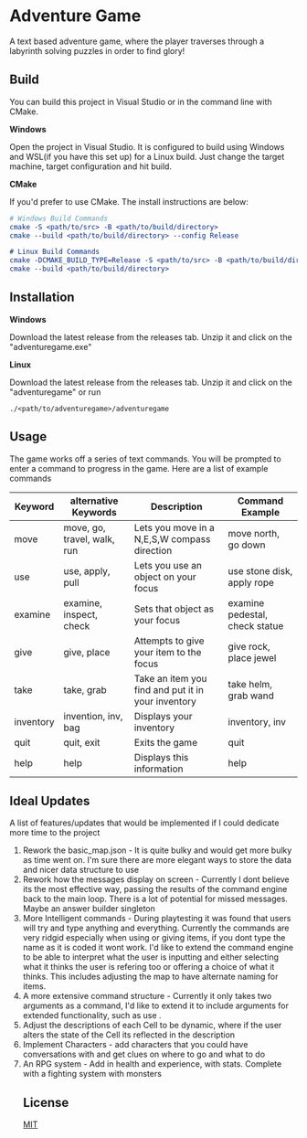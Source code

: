 # Adventure Game

A text based adventure game, where the player traverses through a labyrinth solving puzzles in order to find glory!

## Build
You can build this project in Visual Studio or in the command line with CMake.

**Windows**

Open the project in Visual Studio. It is configured to build using Windows and WSL(if you have this set up) for a Linux build. Just change the target machine, target configuration and hit build.

**CMake**

If you'd prefer to use CMake. The install instructions are below:
```cmake
# Windows Build Commands
cmake -S <path/to/src> -B <path/to/build/directory>
cmake --build <path/to/build/directory> --config Release

# Linux Build Commands
cmake -DCMAKE_BUILD_TYPE=Release -S <path/to/src> -B <path/to/build/directory>
cmake --build <path/to/build/directory>
```

## Installation

**Windows**

Download the latest release from the releases tab. Unzip it and click on the "adventuregame.exe"

**Linux**

Download the latest release from the releases tab. Unzip it and click on the "adventuregame" or run 
``` console
./<path/to/adventuregame>/adventuregame
```

## Usage
The game works off a series of text commands. You will be prompted to enter a command to progress in the game. 
Here are a list of example commands

| Keyword | alternative Keywords | Description | Command Example |
| ------------- | ------------- | ------------- | ------------- |
| move | move, go, travel, walk, run | Lets you move in a N,E,S,W compass direction   | move north, go down  |
| use  | use, apply, pull | Lets you use an object on your focus  | use stone disk, apply rope  |
| examine | examine, inspect, check | Sets that object as your focus  | examine pedestal, check statue  |
| give | give, place | Attempts to give your item to the focus  | give rock, place jewel |
| take | take, grab | Take an item you find and put it in your inventory  | take helm, grab wand  |
| inventory | invention, inv, bag | Displays your inventory   | inventory, inv  |
| quit | quit, exit | Exits the game  | quit  |
| help | help | Displays this information   | help  |

## Ideal Updates 
A list of features/updates that would be implemented if I could dedicate more time to the project

1. Rework the basic_map.json -  It is quite bulky and would get more bulky as time went on. I'm sure there are more elegant ways to store the data and nicer data structure to use
2. Rework how the messages display on screen - Currently I dont believe its the most effective way, passing the results of the command engine back to the main loop. There is a lot of potential for missed messages. Maybe an answer builder singleton
3. More Intelligent commands - During playtesting it was found that users will try and type anything and everything. Currently the commands are very ridgid especially when using or giving items, if you dont type the name as it is coded it wont work. I'd like to extend the command engine to be able to interpret what the user is inputting and either selecting what it thinks the user is refering too or offering a choice of what it thinks. This includes adjusting the map to have alternate naming for items.
4. A more extensive command structure -  Currently it only takes two arguments as a command, I'd like to extend it to include arguments for extended functionality, such as use <target> <object>.
5. Adjust the descriptions of each Cell to be dynamic, where if the user alters the state of the Cell its reflected in the description
6. Implement Characters - add characters that you could have conversations with and get clues on where to go and what to do
7. An RPG system - Add in health and experience, with stats. Complete with a fighting system with monsters   
   

## License

[MIT](https://choosealicense.com/licenses/mit/)
